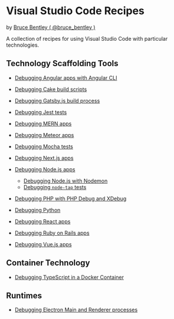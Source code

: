 # Visual Studio Code Recipes

by [Bruce Bentley ( @bruce_bentley )](https://github.com/brucebentley/)

A collection of recipes for using Visual Studio Code with particular technologies.

## Technology Scaffolding Tools

+ [Debugging Angular apps with Angular CLI][Debugging Angular apps with Angular CLI]

+ [Debugging Cake build scripts][Debugging Cake build scripts]

+ [Debugging Gatsby.js build process][Debugging Gatsby.js build process]

+ [Debugging Jest tests][Debugging Jest tests]

+ [Debugging MERN apps][Debugging MERN apps]

+ [Debugging Meteor apps][Debugging Meteor apps]

+ [Debugging Mocha tests][Debugging Mocha tests]

+ [Debugging Next.js apps][Debugging Next.js apps]

+ [Debugging Node.js apps][Debugging Node.js apps]
  + [Debugging Node.js with Nodemon][Debugging Node.js with Nodemon]
  + [Debugging `node-tap` tests][Debugging node-tap tests]

+ [Debugging PHP with PHP Debug and XDebug][Debugging PHP with PHP Debug and XDebug]

+ [Debugging Python][Debugging Python]

+ [Debugging React apps][Debugging React.js apps]

+ [Debugging Ruby on Rails apps][Debugging Ruby on Rails apps]

+ [Debugging Vue.js apps][Debugging Vue.js apps]

## Container Technology

+ [Debugging TypeScript in a Docker Container][Debugging TypeScript in a Docker Container]

## Runtimes

+ [Debugging Electron Main and Renderer processes][Debugging Electron Main and Renderer processes]


[Debugging MERN apps]: https://github.com/weinand/vscode-recipes/tree/master/MERN-Starter
[Debugging Angular apps with Angular CLI]: https://github.com/weinand/vscode-recipes/tree/master/Angular-CLI
[Debugging Next.js apps]: https://github.com/brucebentley/vscode-recipes/tree/master/Next.js
[Debugging Meteor apps]: https://github.com/brucebentley/vscode-recipes/tree/master/Meteor
[Debugging Node.js apps]: https://github.com/brucebentley/vscode-recipes/tree/master/Node.js
[Debugging Node.js with Nodemon]: https://github.com/brucebentley/vscode-recipes/tree/master/Node.js/Nodemon
[Debugging node-tap tests]: https://github.com/brucebentley/vscode-recipes/tree/master/Node.js/debugging-node-tap-tests
[Debugging React.js apps]: https://github.com/brucebentley/vscode-recipes/tree/master/React.js
[Debugging Vue.js apps]: https://github.com/brucebentley/vscode-recipes/tree/master/Vue.js-CLI
[Debugging Mocha tests]: https://github.com/brucebentley/vscode-recipes/tree/master/debugging-Mocha-tests
[Debugging Jest tests]: https://github.com/brucebentley/vscode-recipes/tree/master/debugging-Jest-tests
[Debugging Ruby on Rails apps]: https://github.com/brucebentley/vscode-recipes/tree/master/Ruby-on-Rails
[Debugging PHP with PHP Debug and XDebug]: https://github.com/brucebentley/vscode-recipes/tree/master/PHP
[Debugging Gatsby.js build process]: https://github.com/brucebentley/vscode-recipes/tree/master/Gatsby.js
[Debugging Cake build scripts]: https://github.com/brucebentley/vscode-recipes/tree/master/debugging-Cake-scripts
[Debugging Python]: https://github.com/brucebentley/vscode-recipes/tree/master/Python
[Debugging TypeScript in a Docker Container]: https://github.com/weinand/vscode-recipes/tree/master/Docker-Typescript
[Debugging Electron Main and Renderer processes]: https://github.com/brucebentley/vscode-recipes/blob/master/Electron
